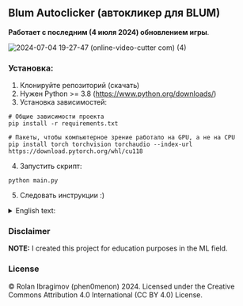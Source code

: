 ## Blum Autoclicker (автокликер для BLUM)

**Работает с последним (4 июля 2024) обновлением игры**.

![2024-07-04 19-27-47 (online-video-cutter com) (4)](https://github.com/phen0menon/blum-autoclicker/assets/15520523/dcf4943c-4086-4322-8d42-b1f1e3fd6009)

### Установка:

1. Клонируйте репозиторий (скачать)
2. Нужен Python >= 3.8 (https://www.python.org/downloads/)
3. Установка зависимостей:
```
# Общие зависимости проекта
pip install -r requirements.txt

# Пакеты, чтобы компьютерное зрение работало на GPU, а не на CPU
pip install torch torchvision torchaudio --index-url https://download.pytorch.org/whl/cu118
```
4. Запустить скрипт:
```
python main.py
```
5. Следовать инструкции :)

<details>
  <summary>English text:</summary>
  
  **Works with the recent (04.07) recolorization update.**
  
  ### Installation
  
  1. Clone the repository
  2. Install requirements:
  ```
  pip install -r requirements.txt
  pip install torch torchvision torchaudio --index-url https://download.pytorch.org/whl/cu118
  ```
  3. Run in the cmd:
  ```
  python main.py
  ```
  4. Follow instructions given in the cmd
</details>


### Disclaimer

**NOTE:** I created this project for education purposes in the ML field.

### License

© Rolan Ibragimov (phen0menon) 2024. Licensed under the Creative Commons Attribution 4.0 International (CC BY 4.0) License.
